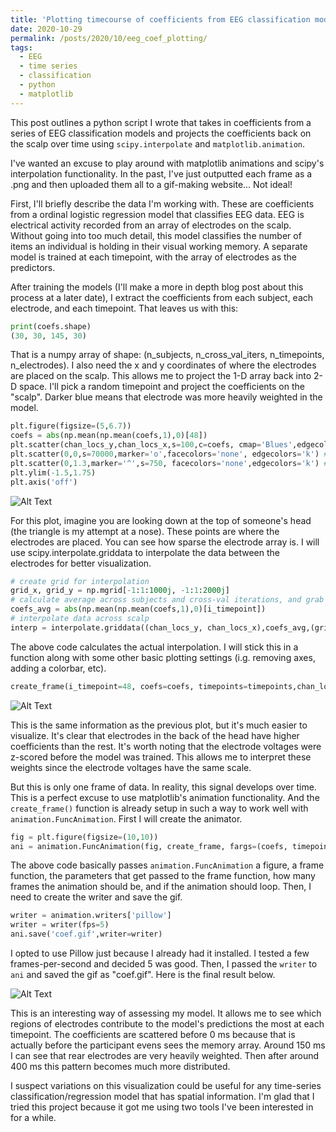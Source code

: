 ```yaml
---
title: 'Plotting timecourse of coefficients from EEG classification model using scipy.interpolate and matplotlib.animation'
date: 2020-10-29
permalink: /posts/2020/10/eeg_coef_plotting/
tags:
  - EEG
  - time series
  - classification
  - python
  - matplotlib
---
```


This post outlines a python script I wrote that takes in coefficients from a series of EEG classification models and projects the coefficients back on the scalp over time using `scipy.interpolate` and `matplotlib.animation`.

I've wanted an excuse to play around with matplotlib animations and scipy's interpolation functionality. In the past, I've just outputted each frame as a .png and then uploaded them all to a gif-making website... Not ideal!

First, I'll briefly describe the data I'm working with. These are coefficients from a ordinal logistic regression model that classifies EEG data. EEG is electrical activity recorded from an array of electrodes on the scalp. Without going into too much detail, this model classifies the number of items an individual is holding in their visual working memory. A separate model is trained at each timepoint, with the array of electrodes as the predictors. 

After training the models (I'll make a more in depth blog post about this process at a later date), I extract the coefficients from each subject, each electrode, and each timepoint. That leaves us with this:

```python
print(coefs.shape)
(30, 30, 145, 30)
```

That is a numpy array of shape: (n_subjects, n_cross_val_iters, n_timepoints, n_electrodes). I also need the x and y coordinates of where the electrodes are placed on the scalp. This allows me to project the 1-D array back into 2-D space. I'll pick a random timepoint and project the coefficients on the "scalp". Darker blue means that electrode was more heavily weighted in the model.

```python
plt.figure(figsize=(5,6.7))
coefs = abs(np.mean(np.mean(coefs,1),0)[48])
plt.scatter(chan_locs_y,chan_locs_x,s=100,c=coefs, cmap='Blues',edgecolors='k') #plotting coefficients of electrodes
plt.scatter(0,0,s=70000,marker='o',facecolors='none', edgecolors='k') #plotting "head"
plt.scatter(0,1.3,marker='^',s=750, facecolors='none',edgecolors='k') # plotting "nose"
plt.ylim(-1.5,1.75)
plt.axis('off')
```
![Alt Text](https://williamthyer.github.io/images/coef_scatter.png)

For this plot, imagine you are looking down at the top of someone's head (the triangle is my attempt at a nose). These points are where the electrodes are placed. You can see how sparse the electrode array is. I will use scipy.interpolate.griddata to interpolate the data between the electrodes for better visualization.

```python
# create grid for interpolation
grid_x, grid_y = np.mgrid[-1:1:1000j, -1:1:2000j]
# calculate average across subjects and cross-val iterations, and grab single timepoint
coefs_avg = abs(np.mean(np.mean(coefs,1),0)[i_timepoint])
# interpolate data across scalp
interp = interpolate.griddata((chan_locs_y, chan_locs_x),coefs_avg,(grid_x,grid_y),method='cubic')
```

The above code calculates the actual interpolation. I will stick this in a function along with some other basic plotting settings (i.g. removing axes, adding a colorbar, etc).

```python
create_frame(i_timepoint=48, coefs=coefs, timepoints=timepoints,chan_locs_x=chan_locs_x,chan_locs_y=chan_locs_y)
```

![Alt Text](https://williamthyer.github.io/images/interp.png)

This is the same information as the previous plot, but it's much easier to visualize. It's clear that electrodes in the back of the head have higher coefficients than the rest. It's worth noting that the electrode voltages were z-scored before the model was trained. This allows me to interpret these weights since the electrode voltages have the same scale.

But this is only one frame of data. In reality, this signal develops over time. This is a perfect excuse to use matplotlib's animation functionality. And the `create_frame()` function is already setup in such a way to work well with `animation.FuncAnimation`. First I will create the animator.

```python
fig = plt.figure(figsize=(10,10))
ani = animation.FuncAnimation(fig, create_frame, fargs=(coefs, timepoints,chan_locs_x,chan_locs_y), frames=len(timepoints), repeat=True)
```

The above code basically passes `animation.FuncAnimation` a figure, a frame function, the parameters that get passed to the frame function, how many frames the animation should be, and if the animation should loop. Then, I need to create the writer and save the gif.

```python
writer = animation.writers['pillow']
writer = writer(fps=5)
ani.save('coef.gif',writer=writer)
```

I opted to use Pillow just because I already had it installed. I tested a few frames-per-second and decided 5 was good. Then, I passed the `writer` to `ani` and saved the gif as "coef.gif". Here is the final result below.

![Alt Text](https://williamthyer.github.io/images/coef.gif)

This is an interesting way of assessing my model. It allows me to see which regions of electrodes contribute to the model's predictions the most at each timepoint. The coefficients are scattered before 0 ms because that is actually before the participant evens sees the memory array. Around 150 ms I can see that rear electrodes are very heavily weighted. Then after around 400 ms this pattern becomes much more distributed.

I suspect variations on this visualization could be useful for any time-series classification/regression model that has spatial information. I'm glad that I tried this project because it got me using two tools I've been interested in for a while. 

